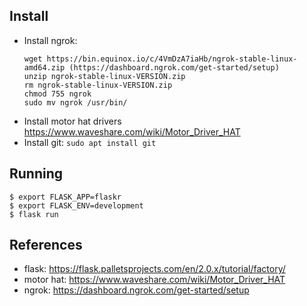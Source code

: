 ## Install
* Install ngrok:
  ```
  wget https://bin.equinox.io/c/4VmDzA7iaHb/ngrok-stable-linux-amd64.zip (https://dashboard.ngrok.com/get-started/setup)
  unzip ngrok-stable-linux-VERSION.zip
  rm ngrok-stable-linux-VERSION.zip
  chmod 755 ngrok
  sudo mv ngrok /usr/bin/
  ```
* Install motor hat drivers https://www.waveshare.com/wiki/Motor_Driver_HAT
* Install git: `sudo apt install git`



## Running
```
$ export FLASK_APP=flaskr
$ export FLASK_ENV=development
$ flask run
```

## References
* flask: https://flask.palletsprojects.com/en/2.0.x/tutorial/factory/
* motor hat: https://www.waveshare.com/wiki/Motor_Driver_HAT
* ngrok: https://dashboard.ngrok.com/get-started/setup
